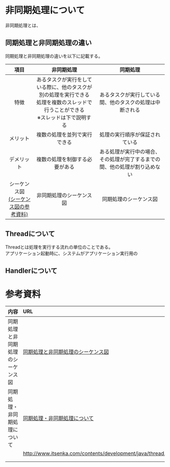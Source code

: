 # 非同期処理について
非同期処理とは、
## 同期処理と非同期処理の違い
同期処理と非同期処理の違いを以下に記載する。

|項目|非同期処理|同期処理|
|:--:|:--:|:--:|
|特徴|あるタスクが実行をしている際に、他のタスクが別の処理を実行できる<br>処理を複数のスレッドで行うことができる<br>※スレッドは下で説明する|あるタスクが実行している間、他のタスクの処理は中断される|
|メリット|複数の処理を並列で実行できる|処理の実行順序が保証されている|
|デメリット|複数の処理を制御する必要がある|ある処理が実行中の場合、その処理が完了するまでの間、他の処理が割り込めない|
|シーケンス図<br>[(シーケンス図の参考資料)](http://ossforum.jp/node/753)|非同期処理のシーケンス図|同期処理のシーケンス図|

## Threadについて
Threadとは処理を実行する流れの単位のことである。<br>
アプリケーション起動時に、システムがアプリケーション実行用の

## Handlerについて

# 参考資料
|内容|URL|
|:--|:--|
|同期処理と非同期処理のシーケンス図|[同期処理と非同期処理のシーケンス図](http://ossforum.jp/node/753) |
|同期処理・非同期処理について|[同期処理・非同期処理について](http://arit-clt.com/2015/07/23/%E5%90%8C%E6%9C%9F%E5%87%A6%E7%90%86%E3%83%BB%E9%9D%9E%E5%90%8C%E6%9C%9F%E5%87%A6%E7%90%86%E3%81%AB%E3%81%A4%E3%81%84%E3%81%A6/) |
||http://www.itsenka.com/contents/development/java/thread.html|
|||
|||
